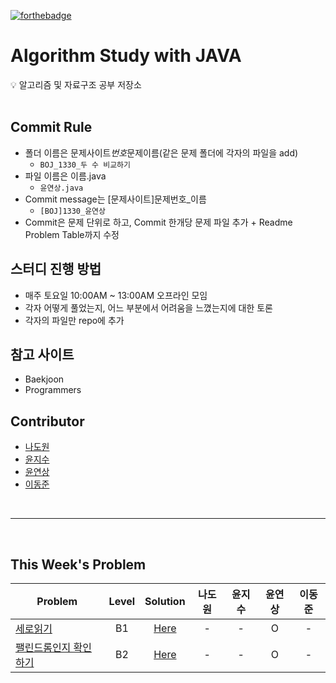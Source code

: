 [![forthebadge](https://forthebadge.com/images/badges/made-with-java.svg)](https://forthebadge.com)

# Algorithm Study with JAVA

<aside>
💡 알고리즘 및 자료구조 공부 저장소
</aside>
<br>

## Commit Rule

- 폴더 이름은 문제사이트*번호*문제이름(같은 문제 폴더에 각자의 파일을 add)
  - `BOJ_1330_두 수 비교하기`
- 파일 이름은 이름.java
  - `윤연상.java`
- Commit message는 [문제사이트]문제번호\_이름
  - `[BOJ]1330_윤연상`
- Commit은 문제 단위로 하고, Commit 한개당 문제 파일 추가 + Readme Problem Table까지 수정
  <br>

## 스터디 진행 방법

- 매주 토요일 10:00AM ~ 13:00AM 오프라인 모임
- 각자 어떻게 풀었는지, 어느 부분에서 어려움을 느꼈는지에 대한 토론
- 각자의 파일만 repo에 추가
  <br>

## 참고 사이트

- Baekjoon
- Programmers
  <br>

## Contributor

- [나도원](https://github.com/nadowon)
- [윤지수](https://github.com/jessinyourarea)
- [윤연상](https://github.com/YeonsangYoon)
- [이동준](https://github.com/GyulCode)

<br>
<hr>
<br>

## This Week's Problem

| Problem                                           | Level |               Solution                | 나도원 | 윤지수 | 윤연상 | 이동준 |
| ------------------------------------------------- | :---: | :-----------------------------------: | :----: | :----: | :----: | :----: |
| [세로읽기](https://www.acmicpc.net/problem/10798)  |  B1   | [Here](solution/BOJ_10798_세로읽기)  |   -    |   -    |   O    |   -    |
| [팰린드롬인지 확인하기](https://www.acmicpc.net/problem/10988) |  B2   | [Here](solution/BOJ_10988_팰린드롬인지-확인하기) |   -    |   -    |   O    |   -    |

